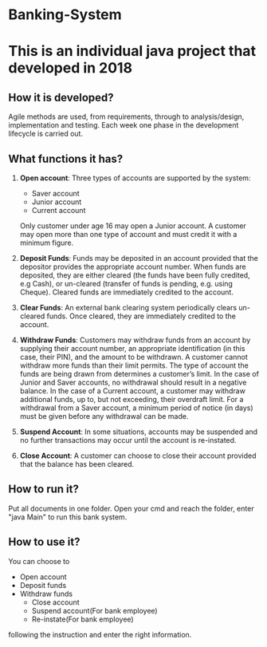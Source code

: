 # Banking-System
This is an individual java project that developed in 2018
=============================

How it is developed?
---
Agile methods are used, from requirements, through to analysis/design, implementation and testing. Each week one phase in the development lifecycle is carried out.

What functions it has? 
-------------------

1. **Open account**: Three types of accounts are supported by the system: 
	+ Saver account
	+ Junior account
	+ Current account

    Only customer under age 16 may open a Junior account. A customer may open more than one type of account 	       and must credit it with a minimum figure.

 2. **Deposit Funds**: Funds may be deposited in an account provided that the depositor provides the appropriate account number. When funds are deposited, they are either cleared (the funds have been fully credited, e.g Cash), or un-cleared (transfer of funds is pending, e.g. using Cheque). Cleared funds are immediately credited to the
account.

3. **Clear Funds**: An external bank clearing system periodically clears un-cleared funds. Once cleared, they are immediately credited to the account.


4. **Withdraw Funds**: Customers may withdraw funds from an account by supplying their account number, an appropriate identification (in this case, their PIN), and the amount to be withdrawn. A customer cannot withdraw more funds than their limit permits. The type of account the funds are being drawn from determines a customer’s limit. In the case of Junior and Saver accounts, no withdrawal should result in a negative balance. In the case of a Current account, a customer may withdraw additional funds, up to, but not exceeding, their overdraft limit. For a withdrawal from a Saver account, a minimum period of notice (in days) must be given before any withdrawal can be made.

5. **Suspend Account**: In some situations, accounts may be suspended and no further transactions may occur until the account is re-instated.

6. **Close Account**: A customer can choose to close their account provided that the balance has been cleared.


How to run it? 
-------------------

Put all documents in one folder. Open your cmd and reach the folder, enter "java Main" to run this bank system.

How to use it?
-------------------

You can choose to 
+ Open account
+ Deposit funds
+ Withdraw funds
	+ Close account
	+ Suspend account(For bank employee)
	+ Re-instate(For bank employee)

following the instruction and enter the right information.

